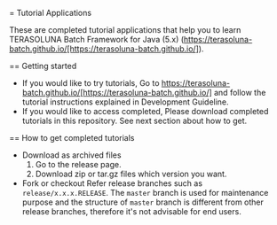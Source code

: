 = Tutorial Applications

These are completed tutorial applications that help you to learn TERASOLUNA Batch Framework for Java (5.x) (https://terasoluna-batch.github.io/[https://terasoluna-batch.github.io/]).

== Getting started
* If you would like to try tutorials,
    Go to https://terasoluna-batch.github.io/[https://terasoluna-batch.github.io/] and follow the tutorial instructions explained in Development Guideline.
* If you would like to access completed,
    Please download completed tutorials in this repository. See next section about how to get.

== How to get completed tutorials
* Download as archived files
    1. Go to the release page.
    2. Download zip or tar.gz files which version you want.
* Fork or checkout
    Refer release branches such as ``release/x.x.x.RELEASE``.
    The ``master`` branch is used for maintenance purpose and the structure of ``master`` branch is different from other release branches, therefore it's not advisable for end users.
